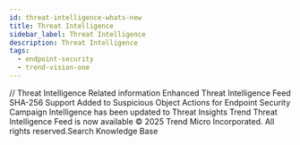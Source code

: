 ```yaml
---
id: threat-intelligence-whats-new
title: Threat Intelligence
sidebar_label: Threat Intelligence
description: Threat Intelligence
tags:
  - endpoint-security
  - trend-vision-one
---
```


/*<![CDATA[*/ $('#title').html($('meta[name=map-description]').attr('content')); /*]]>*/ Threat Intelligence Related information Enhanced Threat Intelligence Feed SHA-256 Support Added to Suspicious Object Actions for Endpoint Security Campaign Intelligence has been updated to Threat Insights Trend Threat Intelligence Feed is now available © 2025 Trend Micro Incorporated. All rights reserved.Search Knowledge Base